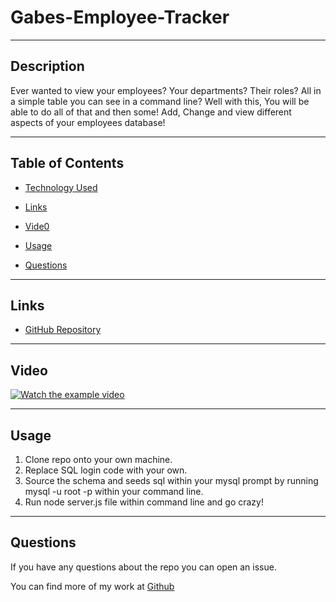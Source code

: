 # Gabes-Employee-Tracker

---

## Description
Ever wanted to view your employees? Your departments? Their roles? All in a simple table you can see in a command line? Well with this, You will be able to do all of that and then some! Add, Change and view different aspects of your employees database! 

---

## Table of Contents

- [Technology Used](#technology-used)

- [Links](#links)

- [Vide0](#Video)

- [Usage](#usage)

- [Questions](#questions)

---

## Links

- [GitHub Repository](https://github.com/ihateudvrk/Gabes-Employee-Tracker)

---

## Video
[![Watch the example video](https://i.stack.imgur.com/Vp2cE.png)](https://drive.google.com/file/d/1fTDrKkV8ID7MYiGQZgBFAiTZYGoiwsiQ/view) 

---

## Usage

1. Clone repo onto your own machine. 
2. Replace SQL login code with your own. 
3. Source the schema and seeds sql within your mysql prompt by running mysql -u root -p within your command line.
4. Run node server.js file within command line and go crazy!
---

## Questions

If you have any questions about the repo you can open an issue.

You can find more of my work at [Github](https://www.github.com/ihateudvrk)
